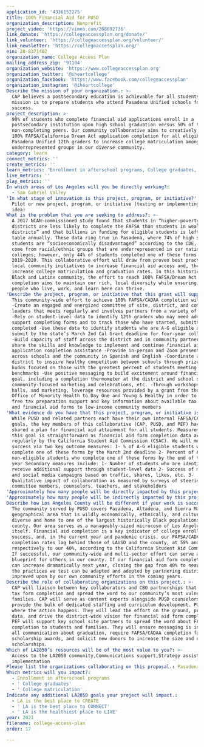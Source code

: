 ```yaml
---
application_id: '4336152275'
title: 100% Financial Aid for PUSD
organization_description: Nonprofit
project_video: 'https://vimeo.com/268692736'
link_donate: 'https://collegeaccessplan.org/donate/'
link_volunteer: 'https://collegeaccessplan.org/volunteer/'
link_newsletter: 'https://collegeaccessplan.org/'
ein: 20-8371402
organization_name: College Access Plan
mailing_address_zip: '91104'
organization_website: 'https://www.collegeaccessplan.org'
organization_twitter: '@iheartcollege'
organization_facebook: 'https://www.facebook.com/collegeaccessplan'
organization_instagram: '@iheartcollege'
Describe the mission of your organization.: >-
  CAP believes a postsecondary education is achievable for all students, and our
  mission is to prepare students who attend Pasadena Unified schools for college
  success.
project_description: >-
  90% of students who complete financial aid applications enroll in a
  postsecondary institution upon high school graduation versus 50% of their
  non-completing peers. Our community collaborative aims to creatively achieve
  100% FAFSA/California Dream Act application completion for all eligible
  Pasadena Unified 12th graders to increase college matriculation among
  underrepresented groups in our diverse community.
category: learn
connect_metrics: ''
create_metrics: ''
learn_metrics: 'Enrollment in afterschool programs, College graduates, College matriculation'
live_metrics: ''
play_metrics: ''
In which areas of Los Angeles will you be directly working?:
  - San Gabriel Valley
'In what stage of innovation is this project, program, or initiative?': >-
  Pilot or new project, program, or initiative (testing or implementing a new
  idea)
What is the problem that you are seeking to address?: >-
  A 2017 NCAN-commissioned study found that students in “higher-poverty school
  districts are less likely to complete the FAFSA than students in wealthier
  districts” and that billions in funding for eligible students is left on the
  table annually. These data ring true in Pasadena, where 74% of high school
  students are “socioeconomically disadvantaged” according to the CDE, and 86%
  come from racial/ethnic groups that are underrepresented in our nation’s
  colleges; however, only 44% of students completed one of these forms in
  2019-2020. This collaborative effort will draw from proven best practices and
  local community initiatives to increase financial aid access and, therefore,
  increase college matriculation and graduation rates. In this historically
  Black and Latinx community, the effort to reach 100% FAFSA/Dream Act
  completion aims to maintain our rich, local diversity while ensuring the
  people who live, work, and learn here can thrive.
'Describe the project, program, or initiative that this grant will support to address the problem identified.': >-
  This community-wide effort to achieve 100% FAFSA/CADAA completion will:
  -Create an engaged and energized committee of site, district, and community
  leaders that meets regularly and involves partners from a variety of sectors
  -Rely on student-level data to identify 12th graders who may need additional
  support completing forms and to track those who have started, submitted, and
  completed -Use these data to identify students who are A-G eligible and must
  submit by the state’s March 2nd Cal Grant deadline for four-year colleges
  -Build capacity of staff across the district and in community partnerships to
  share the skills and knowledge to implement and continue financial aid
  application completion assistance -Provide in-person and Zoom presentations
  across schools and the community in Spanish and English -Coordinate across the
  district to inspire healthy competition between schools through prizes and
  kudos focused on those with the greatest percent of students meeting key
  benchmarks -Use positive messaging to build excitement around financial aid
  goal, including a completion thermometer at the district and school sites,
  community-focused marketing and celebrations, etc. -Through workshops, town
  halls, and marketing, leverage resources provided by a grant from the federal
  Office of Minority Health to Day One and Young & Healthy in order to provide
  free tax preparation support and key information about available tax credits
  and financial aid forms to low-income community members
'What evidence do you have that this project, program, or initiative is or will be successful, and how will you define and measure success?': >-
  While PUSD and related partners each have their own internal FAFSA/CADAA
  goals, the key members of this collaborative (CAP, PUSD, and PEF) have never
  shared a plan for financial aid attainment for all students. Measurement of
  this goal is straightforward as financial aid form completion data are updated
  regularly by the California Student Aid Commission (CSAC). We will measure
  success via two key outcome measures: 1- % of A-G eligible students who
  complete one of these forms by the March 2nd deadline 2- Percent of A-G
  non-eligible students who complete one of these forms by the end of the school
  year Secondary measures include: 1- Number of students who are identified and
  receive additional support through student-level data 2- Success of marketing
  and social media campaigns based on traffic, shares, likes, etc. 3-
  Qualitative impact of collaboration as measured by surveys of steering
  committee members, counselors, teachers, and stakeholders
'Approximately how many people will be directly impacted by this project, program, or initiative?': '1300'
'Approximately how many people will be indirectly impacted by this project, program, or initiative?': '5000'
Describe how Los Angeles County will be different if your work is successful.: >-
  The community served by PUSD covers Pasadena, Altadena, and Sierra Madre -- a
  geographical area that is wildly economically, ethnically, and culturally
  diverse and home to one of the largest historically Black populations in the
  county. Our area serves as a manageably-sized microcosm of Los Angeles County
  itself. Financial aid completion is a key indicator of college enrollment and
  success, and, in the current year and pandemic crisis, our FAFSA/CADAA
  completion rates lag behind those of LAUSD and the county, at 59% and 52%
  respectively to our 40%, according to the California Student Aid Commission.
  If successful, our community-wide and multi-sector effort can serve as a
  blueprint for others in our county. If our financial aid form completion rates
  can increase dramatically next year, closing the gap from 40% to nearly 100%,
  the practices we test can be adapted and adopted by partnering districts and
  improved upon by our own community efforts in the coming years.
Describe the role of collaborating organizations on this project.: >-
  CAP will liaison between key collaborators and CBO partnerships that support
  tax form completion and spread the word to our community’s most vulnerable
  families. CAP will serve as content experts alongside PUSD counselors and
  provide the bulk of dedicated staffing and curriculum development. PUSD is
  where the action happens. They will lead the effort on the ground, provide key
  data, and drive the district-wide vision for financial aid form completion.
  PEF will support key school site partners to spread the word about FAFSA/CADAA
  completion to students and families. They will ensure messaging is included in
  all communication about graduation, require FAFSA/CADAA completion for
  scholarship awards, and solicit new donors to increase the size and number of
  scholarships.
Which of LA2050’s resources will be of the most value to you?: >-
  Access to the LA2050 community,Communications support,Strategy assistance and
  implementation
Please list the organizations collaborating on this proposal.: Pasadena Educational Foundation Pasadena Unified School District
Which metrics will you impact?:
  - Enrollment in afterschool programs
  - ' College graduates'
  - ' College matriculation'
Indicate any additional LA2050 goals your project will impact.:
  - LA is the best place to CREATE
  - ' LA is the best place to CONNECT'
  - ' LA is the healthiest place to LIVE'
year: 2021
filename: college-access-plan
order: 17

---
```

